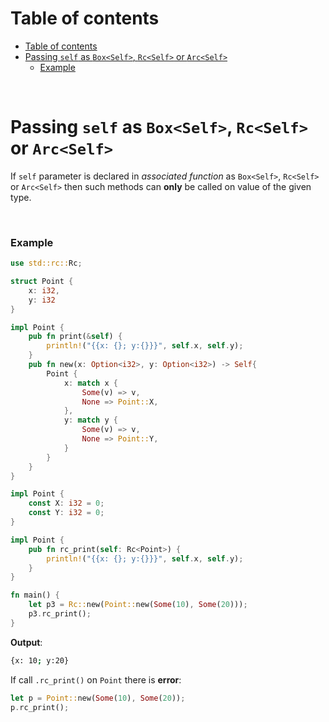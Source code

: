 # Table of contents
- [Table of contents](#table-of-contents)
- [Passing `self` as `Box<Self>`, `Rc<Self>` or `Arc<Self>`](#passing-self-as-boxself-rcself-or-arcself)
    - [Example](#example)

<br>

# Passing `self` as `Box<Self>`, `Rc<Self>` or `Arc<Self>`
If `self` parameter is declared in *associated function* as `Box<Self>`, `Rc<Self>` or `Arc<Self>` then such methods can **only** be called on value of the given type.

<br>

### Example
```Rust
use std::rc::Rc;

struct Point {
    x: i32,
    y: i32
}

impl Point {
    pub fn print(&self) {
        println!("{{x: {}; y:{}}}", self.x, self.y);
    }
    pub fn new(x: Option<i32>, y: Option<i32>) -> Self{
        Point { 
            x: match x {
                Some(v) => v,
                None => Point::X,
            }, 
            y: match y {
                Some(v) => v,
                None => Point::Y,
            }
        }
    }
}

impl Point {
    const X: i32 = 0;
    const Y: i32 = 0;
}

impl Point {
    pub fn rc_print(self: Rc<Point>) {
        println!("{{x: {}; y:{}}}", self.x, self.y);
    }
}

fn main() {
    let p3 = Rc::new(Point::new(Some(10), Some(20)));
    p3.rc_print();
}
```

**Output**:
```bash
{x: 10; y:20}                                                                                                                                                               
```

If call `.rc_print()` on `Point` there is **error**:
```Rust
let p = Point::new(Some(10), Some(20));
p.rc_print();
```
